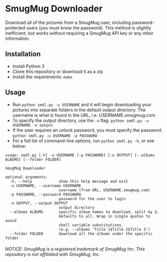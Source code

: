 # SmugMug Downloader
Download all of the pictures from a SmugMug user, including password-protected users (you must know the password). This method is slightly inefficient, but works without requiring a SmugMug API key or any other information.

## Installation
* Install Python 3
* Clone this repository or download it as a zip
* Install the requirements:  `make`

## Usage
* Run `python smdl.py -u USERNAME` and it will begin downloading your pictures into separate folders in the default output directory. The username is what is found in the URL, i.e. USERNAME.smugmug.com
* To specify the output directory, use the `-o` flag: `python smdl.py -u USERNAME -o output`
* If the user requires an unlock password, you must specify the password: `python smdl.py -u USERNAME -p PASSWORD`
* For a full list of command-line options, run `python smdl.py -h`, or see below:
```
usage: smdl.py [-h] -u USERNAME [-p PASSWORD] [-o OUTPUT] [--albums ALBUMS] [--folder FOLDER]

SmugMug Downloader

optional arguments:
  -h, --help            show this help message and exit
  -u USERNAME, --username USERNAME
                        username (from URL, USERNAME.smugmug.com)
  -p PASSWORD, --password PASSWORD
                        password for the user to login
  -o OUTPUT, --output OUTPUT
                        output directory
  --albums ALBUMS       specific album names to download, split by $. 
                        Defaults to all. Wrap in single quotes to avoid 
                        shell variable substitutions. 
                        (e.g. --albums 'Title 1$Title 2$Title 3')
  --folder FOLDER       download all the albums under the specific folder
```


###### NOTICE: SmugMug is a registered trademark of SmugMug Inc. This repository is not affiliated with SmugMug, Inc.